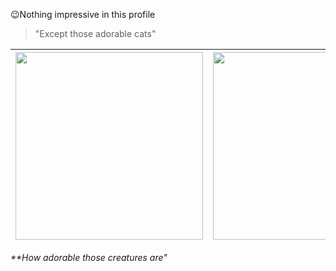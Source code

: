 :wink:Nothing impressive in this profile
>"Except those adorable cats"

|<img src="https://media.giphy.com/media/vFKqnCdLPNOKc/giphy.gif" width="300" height="300">| <img src="https://media.giphy.com/media/lJNoBCvQYp7nq/giphy.gif" width="300" height="300"> | <img src="https://media.giphy.com/media/MCfhrrNN1goH6/giphy.gif" width="300" height="300">|
|---|---|---|

_**How adorable those creatures are"_
